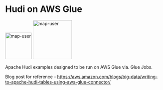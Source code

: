 # Hudi on AWS Glue

<img width="85" alt="map-user" src="https://img.shields.io/badge/views-341-green"> <img width="125" alt="map-user" src="https://img.shields.io/badge/unique visits-0000-green">

Apache Hudi examples designed to be run on AWS Glue via. Glue Jobs.

Blog post for reference - https://aws.amazon.com/blogs/big-data/writing-to-apache-hudi-tables-using-aws-glue-connector/

